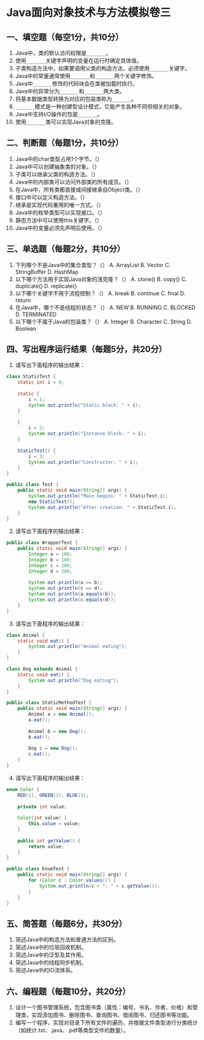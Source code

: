 # Java面向对象技术与方法模拟卷三

## 一、填空题（每空1分，共10分）
1. Java中，类的默认访问权限是`_______`。
2. 使用`_______`关键字声明的变量在运行时确定具体值。
3. 子类构造方法中，如果要调用父类的构造方法，必须使用`_______`关键字。
4. Java中的常量通常使用`_______`和`_______`两个关键字修饰。
5. Java中`_______`修饰的代码块会在类被加载时执行。
6. Java中的异常分为`_______`和`_______`两大类。
7. 将基本数据类型转换为对应的包装类称为`_______`。
8. `_______`模式是一种创建型设计模式，它能产生各种不同但相关的对象。
9. Java中支持I/O操作的包是`_______`。
10. 使用`_______`类可以实现Java对象的克隆。

## 二、判断题（每题1分，共10分）
1. Java中的char类型占用1个字节。（）
2. Java中可以创建抽象类的对象。（）
3. 子类可以继承父类的构造方法。（）
4. Java中的内部类可以访问外部类的所有成员。（）
5. 在Java中，所有类都直接或间接继承自Object类。（）
6. 接口中可以定义构造方法。（）
7. 继承是实现代码重用的唯一方式。（）
8. Java中的枚举类型可以实现接口。（）
9. 静态方法中可以使用this关键字。（）
10. Java中的变量必须先声明后使用。（）

## 三、单选题（每题2分，共10分）
1. 下列哪个不是Java中的集合类型？（）
   A. ArrayList   B. Vector   C. StringBuffer   D. HashMap
2. 以下哪个方法用于实现Java对象的浅克隆？（）
   A. clone()   B. copy()   C. duplicate()   D. replicate()
3. 以下哪个关键字不用于流程控制？（）
   A. break   B. continue   C. final   D. return
4. 在Java中，哪个不是线程的状态？（）
   A. NEW   B. RUNNING   C. BLOCKED   D. TERMINATED
5. 以下哪个不属于Java的包装类？（）
   A. Integer   B. Character   C. String   D. Boolean

## 四、写出程序运行结果（每题5分，共20分）
1. 请写出下面程序的输出结果：
```java
class StaticTest {
    static int i = 0;
    
    static {
        i = 1;
        System.out.println("Static block: " + i);
    }
    
    {
        i = 2;
        System.out.println("Instance block: " + i);
    }
    
    StaticTest() {
        i = 3;
        System.out.println("Constructor: " + i);
    }
}

public class Test {
    public static void main(String[] args) {
        System.out.println("Main begins: " + StaticTest.i);
        new StaticTest();
        System.out.println("After creation: " + StaticTest.i);
    }
}
```

2. 请写出下面程序的输出结果：
```java
public class WrapperTest {
    public static void main(String[] args) {
        Integer a = 100;
        Integer b = 100;
        Integer c = 200;
        Integer d = 200;
        
        System.out.println(a == b);
        System.out.println(c == d);
        System.out.println(a.equals(b));
        System.out.println(c.equals(d));
    }
}
```

3. 请写出下面程序的输出结果：
```java
class Animal {
    static void eat() {
        System.out.println("Animal eating");
    }
}

class Dog extends Animal {
    static void eat() {
        System.out.println("Dog eating");
    }
}

public class StaticMethodTest {
    public static void main(String[] args) {
        Animal a = new Animal();
        a.eat();
        
        Animal b = new Dog();
        b.eat();
        
        Dog c = new Dog();
        c.eat();
    }
}
```

4. 请写出下面程序的输出结果：
```java
enum Color {
    RED(1), GREEN(2), BLUE(3);
    
    private int value;
    
    Color(int value) {
        this.value = value;
    }
    
    public int getValue() {
        return value;
    }
}

public class EnumTest {
    public static void main(String[] args) {
        for (Color c : Color.values()) {
            System.out.println(c + ": " + c.getValue());
        }
    }
}
```

## 五、简答题（每题6分，共30分）
1. 简述Java中的构造方法和普通方法的区别。
2. 简述Java中的垃圾回收机制。
3. 简述Java中的泛型及其作用。
4. 简述Java中的线程同步机制。
5. 简述Java中的IO流体系。

## 六、编程题（每题10分，共20分）
1. 设计一个图书管理系统，包含图书类（属性：编号、书名、作者、价格）和管理类，实现添加图书、删除图书、查询图书、借阅图书、归还图书等功能。
2. 编写一个程序，实现对目录下所有文件的遍历，并根据文件类型进行分类统计（如统计.txt、.java、.pdf等类型文件的数量）。
